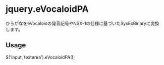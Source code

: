 # jquery.eVocaloidPA
ひらがなをeVocaloidの発音記号やNSX-1の仕様に基づいたSysExBinaryに変換します。
## Usage
$('input, textarea').eVocaloidPA();
